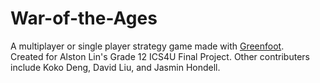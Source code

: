 # War-of-the-Ages
A multiplayer or single player strategy game made with [Greenfoot](www.greenfoot.org).<br>
Created for Alston Lin's Grade 12 ICS4U Final Project. Other contributers include Koko Deng, David Liu, and Jasmin Hondell.
